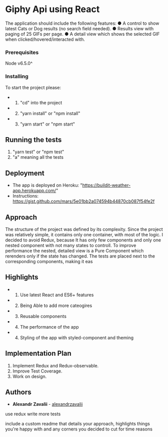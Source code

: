 # Giphy Api using React

The application should include the following features:
  ● A control to show latest Cats or Dog results (no search field needed).
  ● Results view with paging of 25 GIFs per page.
  ● A detail view which shows the selected GIF when clicked/hovered/interacted with.


### Prerequisites

Node v6.5.0^

### Installing

To start the project please:
* 1. "cd" into the project
* 2. "yarn install" or "npm install"
* 3. "yarn start" or "npm start"

## Running the tests

1. "yarn test" or "npm test"
2. "a" meaning all the tests


## Deployment

*  The app is deployed on Heroku: "https://buildit-weather-app.herokuapp.com/"
*  Instructions: https://gist.github.com/mars/5e01bb2a074594b44870cb087f54fe2f

## Approach

The structure of the project was defined by its complexity. Since the project was relatively simple, it contains only one container, with most of the logic.
I decided to avoid Redux, because It has only few components and only one nested component with not many states to controll. 
To improve performance the nested, detailed view is a Pure Component which rerenders only if the state has changed.
The tests are placed next to the corresponding components, making it eas

## Highlights

* 1. Use latest React and ES6+ features
* 2. Being Able to add more cateogires
* 3. Reusable components
* 4. The performance of the app
* 4. Styling of the app with styled-component and theming


## Implementation Plan

1. Implement Redux and Redux-observable. 
2. Improve Test Coverage.
3. Work on design.

## Authors

* **Alexandr Zavalii** - [alexandrzavalii](https://github.com/alexandrzavalii)
 


use redux
write more tests



 include a custom readme that details your approach, highlights things you're happy with and any corners you decided to cut for time reasons
